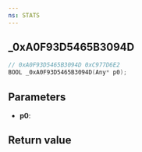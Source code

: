 ```yaml
---
ns: STATS
---
```

## _0xA0F93D5465B3094D

```c
// 0xA0F93D5465B3094D 0xC977D6E2
BOOL _0xA0F93D5465B3094D(Any* p0);
```


## Parameters
* **p0**: 

## Return value
